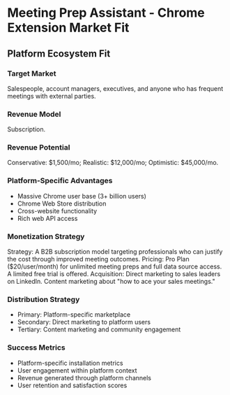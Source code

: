 # Meeting Prep Assistant - Chrome Extension Market Fit

## Platform Ecosystem Fit

### Target Market
Salespeople, account managers, executives, and anyone who has frequent meetings with external parties.

### Revenue Model
Subscription.

### Revenue Potential
Conservative: $1,500/mo; Realistic: $12,000/mo; Optimistic: $45,000/mo.

### Platform-Specific Advantages
- Massive Chrome user base (3+ billion users)
- Chrome Web Store distribution
- Cross-website functionality
- Rich web API access

### Monetization Strategy
Strategy: A B2B subscription model targeting professionals who can justify the cost through improved meeting outcomes. Pricing: Pro Plan ($20/user/month) for unlimited meeting preps and full data source access. A limited free trial is offered. Acquisition: Direct marketing to sales leaders on LinkedIn. Content marketing about "how to ace your sales meetings."

### Distribution Strategy
- Primary: Platform-specific marketplace
- Secondary: Direct marketing to platform users
- Tertiary: Content marketing and community engagement

### Success Metrics
- Platform-specific installation metrics
- User engagement within platform context
- Revenue generated through platform channels
- User retention and satisfaction scores
